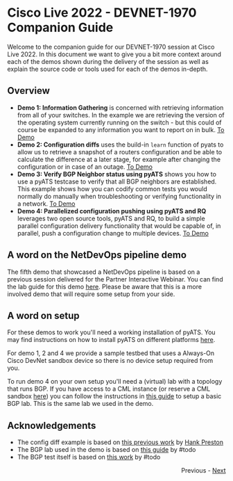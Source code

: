 # Cisco Live 2022 - DEVNET-1970 Companion Guide

Welcome to the companion guide for our DEVNET-1970 session at Cisco Live 2022. In this document we want to give you a bit more context around each of the demos shown during the delivery of the session as well as explain the source code or tools used for each of the demos in-depth. 

## Overview

* **Demo 1: Information Gathering** is concerned with retrieving information from all of your switches. In the example we are retrieving the version of the operating system currently running on the switch - but this could of course be expanded to any information you want to report on in bulk. [To Demo](sections/01-info_gathering/)
* **Demo 2: Configuration diffs** uses the build-in `learn` function of pyats to allow us to retrieve a snapshot of a routers configuration and be able to calculate the difference at a later stage, for example after changing the configuration or in case of an outage. [To Demo](sections/02-config_diff/)
* **Demo 3: Verify BGP Neighbor status using pyATS** shows you how to use a pyATS testcase to verify that all BGP neighbors are established. This example shows how you can codify common tests you would normally do manually when troubleshooting or verifying functionality in a network. [To Demo](sections/03-pyats_bgp/)
* **Demo 4: Parallelized configuration pushing using pyATS and RQ** leverages two open source tools, pyATS and RQ, to build a simple parallel configuration delivery functionality that would be capable of, in parallel, push a configuration change to multiple devices. [To Demo](sections/04-parallel_config/)

## A word on the NetDevOps pipeline demo

The fifth demo that showcased a NetDevOps pipeline is based on a previous session delivered for the Partner Interactive Webinar. You can find the lab guide for this demo [here](#todo). Please be aware that this is a more involved demo that will require some setup from your side.

## A word on setup

For these demos to work you'll need a working installation of pyATS. You may find instructions on how to install pyATS on different platforms [here](#todo). 

For demo 1, 2 and 4 we provide a sample testbed that uses a Always-On Cisco DevNet sandbox device so there is no device setup required from you. 

To run demo 4 on your own setup you'll need a (virtual) lab with a topology that runs BGP. If you have access to a CML instance (or reserve a CML sandbox [here](#todo)) you can follow the instructions in [this guide](#todo) to setup a basic BGP lab. This is the same lab we used in the demo.

## Acknowledgements

* The config diff example is based on [this previous work](#todo) by [Hank Preston](#todo)
* The BGP lab used in the demo is based on [this guide](#todo) by #todo
* The BGP test itself is based on [this work](#todo) by #todo

<div align="right">
   
   Previous - [Next](sections/01-info_gathering/)
</div>